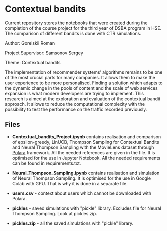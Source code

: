 # Contextual bandits
Current repository stores the notebooks that were created during the completion of the course project for the third year of DSBA program in HSE. The comparison of different bandits is done with CTR simulations.

Author: Gorelskii Roman

Project Supervisor: Samsonov Sergey

Theme: Contextual bandits

The implementation of recommender systems’ algorithms remains to be one of the most crucial parts for many companies. It allows them to make the user experience to be more personalised. Finding a solution which adapts to the dynamic change in the pools of content and the scale of web services expansion is what modern developers are trying to implement. This research is aimed at the exploration and evaluation of the contextual bandit approach. It allows to reduce the computational complexity with the possibility to test the performance on the traffic recorded previously.

## Files

- **Contextual_bandits_Project.ipynb** contains realisation and comparison of epsilon-greedy, LinUCB, Thompson Sampling for Contextual Bandits and Neural Thompson Sampling with the MovieLens dataset through [Polara](https://github.com/evfro/polara/tree/master) framework. All the needed references are given in the file. It is optimised for the use in Jupyter Notebook. All the needed requirements can be found in requirements.txt.

- **Neural_Thompson_Sampling.ipynb** contains realisation and simulation of Neural Thompson Sampling. It is optimised for the use in Google Colab with GPU. That is why it is done in a separate file.

- **users.csv** - context about users which cannot be downloaded with Polara.

- **pickles** - saved simulations with "pickle" library. Excludes file for Neural Thompson Sampling. Look at pickles.zip.

- **pickles.zip** - all the saved simulations with "pickle" library.